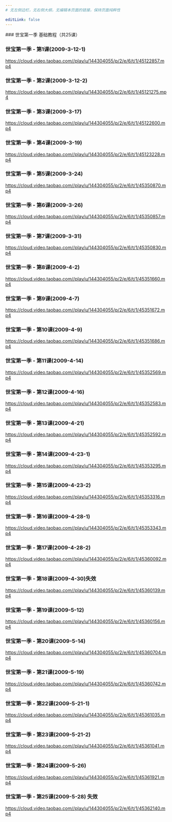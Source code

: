 ```yaml
---
# 无左侧边栏，无右侧大纲，无编辑本页面的链接，保持页面纯粹性
 
editLink: false 
---
```


<div class="panel ">
  <div class="panel-heading primary   "><div class="panel-title ">### 世宝第一季 基础教程（共25课）</div></div> 
</div>

###  世宝第一季 - 第1课(2009-3-12-1)    
https://cloud.video.taobao.com//play/u/144304055/p/2/e/6/t/1/45122857.mp4 
 
###  世宝第一季 - 第2课(2009-3-12-2)   
https://cloud.video.taobao.com//play/u/144304055/p/2/e/6/t/1/45121275.mp4
 
###  世宝第一季 - 第3课(2009-3-17)   
https://cloud.video.taobao.com//play/u/144304055/p/2/e/6/t/1/45122600.mp4


###  世宝第一季 - 第4课(2009-3-19)     
https://cloud.video.taobao.com//play/u/144304055/p/2/e/6/t/1/45123228.mp4 


###  世宝第一季 - 第5课(2009-3-24)    
https://cloud.video.taobao.com//play/u/144304055/p/2/e/6/t/1/45350870.mp4


### 世宝第一季 - 第6课(2009-3-26)    
https://cloud.video.taobao.com//play/u/144304055/p/2/e/6/t/1/45350857.mp4


### 世宝第一季 - 第7课(2009-3-31)     
https://cloud.video.taobao.com//play/u/144304055/p/2/e/6/t/1/45350830.mp4


### 世宝第一季 - 第8课(2009-4-2)      
https://cloud.video.taobao.com//play/u/144304055/p/2/e/6/t/1/45351660.mp4


### 世宝第一季 - 第9课(2009-4-7)     
https://cloud.video.taobao.com//play/u/144304055/p/2/e/6/t/1/45351672.mp4


### 世宝第一季 - 第10课(2009-4-9)     
https://cloud.video.taobao.com//play/u/144304055/p/2/e/6/t/1/45351686.mp4


### 世宝第一季 - 第11课(2009-4-14)    
https://cloud.video.taobao.com//play/u/144304055/p/2/e/6/t/1/45352569.mp4


### 世宝第一季 - 第12课(2009-4-16)     
https://cloud.video.taobao.com//play/u/144304055/p/2/e/6/t/1/45352583.mp4


### 世宝第一季 - 第13课(2009-4-21)    
https://cloud.video.taobao.com//play/u/144304055/p/2/e/6/t/1/45352592.mp4


### 世宝第一季 - 第14课(2009-4-23-1)   
 https://cloud.video.taobao.com//play/u/144304055/p/2/e/6/t/1/45353295.mp4


### 世宝第一季 - 第15课(2009-4-23-2)    
 https://cloud.video.taobao.com//play/u/144304055/p/2/e/6/t/1/45353316.mp4


### 世宝第一季 - 第16课(2009-4-28-1)    
https://cloud.video.taobao.com//play/u/144304055/p/2/e/6/t/1/45353343.mp4


### 世宝第一季 - 第17课(2009-4-28-2)    
https://cloud.video.taobao.com//play/u/144304055/p/2/e/6/t/1/45360092.mp4


### 世宝第一季 - 第18课(2009-4-30)失效     
https://cloud.video.taobao.com//play/u/144304055/p/2/e/6/t/1/45360139.mp4


### 世宝第一季 - 第19课(2009-5-12)    
https://cloud.video.taobao.com//play/u/144304055/p/2/e/6/t/1/45360156.mp4


### 世宝第一季 - 第20课(2009-5-14)    
https://cloud.video.taobao.com//play/u/144304055/p/2/e/6/t/1/45360704.mp4


### 世宝第一季 - 第21课(2009-5-19)     
https://cloud.video.taobao.com//play/u/144304055/p/2/e/6/t/1/45360742.mp4


### 世宝第一季 - 第22课(2009-5-21-1)    
https://cloud.video.taobao.com//play/u/144304055/p/2/e/6/t/1/45361035.mp4


### 世宝第一季 - 第23课(2009-5-21-2)    
https://cloud.video.taobao.com//play/u/144304055/p/2/e/6/t/1/45361041.mp4


### 世宝第一季 - 第24课(2009-5-26)     
https://cloud.video.taobao.com//play/u/144304055/p/2/e/6/t/1/45361921.mp4 

 
### 世宝第一季 - 第25课(2009-5-28) 失效     
https://cloud.video.taobao.com//play/u/144304055/p/2/e/6/t/1/45362140.mp4

 